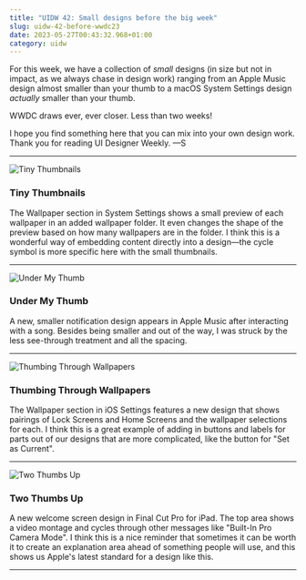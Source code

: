 ```yaml
---
title: "UIDW 42: Small designs before the big week"
slug: uidw-42-before-wwdc23
date: 2023-05-27T00:43:32.968+01:00
category: uidw
---
```


For this week, we have a collection of _small_ designs (in size but not in impact, as we always chase in design work) ranging from an Apple Music design almost smaller than your thumb to a macOS System Settings design _actually_ smaller than your thumb.

WWDC draws ever, ever closer. Less than two weeks!

I hope you find something here that you can mix into your own design work. Thank you for reading UI Designer Weekly. —S

---

![](https://assets.sahandnayebaziz.org/tiny-thumbnails.jpeg "Tiny Thumbnails")

### Tiny Thumbnails

The Wallpaper section in System Settings shows a small preview of each wallpaper in an added wallpaper folder. It even changes the shape of the preview based on how many wallpapers are in the folder. I think this is a wonderful way of embedding content directly into a design—the cycle symbol is more specific here with the small thumbnails.

---

![](https://assets.sahandnayebaziz.org/under-my-thumb.jpeg "Under My Thumb")

### Under My Thumb

A new, smaller notification design appears in Apple Music after interacting with a song. Besides being smaller and out of the way, I was struck by the less see-through treatment and all the spacing.

---

![](https://assets.sahandnayebaziz.org/thumbing-through-wallpapers.jpeg "Thumbing Through Wallpapers")

### Thumbing Through Wallpapers

The Wallpaper section in iOS Settings features a new design that shows pairings of Lock Screens and Home Screens and the wallpaper selections for each. I think this is a great example of adding in buttons and labels for parts out of our designs that are more complicated, like the button for "Set as Current".

---

![](https://assets.sahandnayebaziz.org/two-thumbs-up.jpeg "Two Thumbs Up")

### Two Thumbs Up

A new welcome screen design in Final Cut Pro for iPad. The top area shows a video montage and cycles through other messages like "Built-In Pro Camera Mode". I think this is a nice reminder that sometimes it can be worth it to create an explanation area ahead of something people will use, and this shows us Apple's latest standard for a design like this.

---
